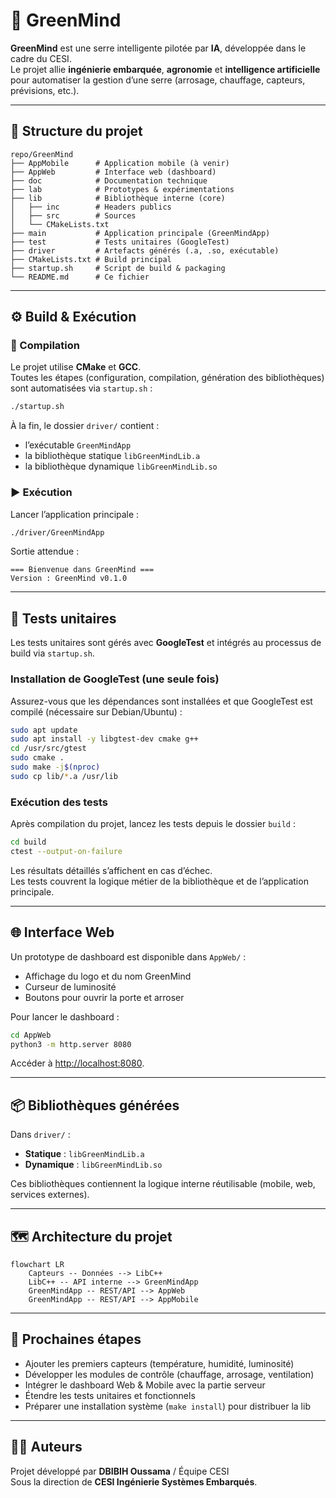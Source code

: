 # 🌱 GreenMind

**GreenMind** est une serre intelligente pilotée par **IA**, développée dans le cadre du CESI.  
Le projet allie **ingénierie embarquée**, **agronomie** et **intelligence artificielle** pour automatiser la gestion d’une serre (arrosage, chauffage, capteurs, prévisions, etc.).

---

## 📁 Structure du projet

```
repo/GreenMind
├── AppMobile      # Application mobile (à venir)
├── AppWeb         # Interface web (dashboard)
├── doc            # Documentation technique
├── lab            # Prototypes & expérimentations
├── lib            # Bibliothèque interne (core)
│   ├── inc        # Headers publics
│   ├── src        # Sources
│   └── CMakeLists.txt
├── main           # Application principale (GreenMindApp)
├── test           # Tests unitaires (GoogleTest)
├── driver         # Artefacts générés (.a, .so, exécutable)
├── CMakeLists.txt # Build principal
├── startup.sh     # Script de build & packaging
└── README.md      # Ce fichier
```

---

## ⚙️ Build & Exécution

### 🔨 Compilation

Le projet utilise **CMake** et **GCC**.  
Toutes les étapes (configuration, compilation, génération des bibliothèques) sont automatisées via `startup.sh` :

```bash
./startup.sh
```

À la fin, le dossier `driver/` contient :
- l’exécutable `GreenMindApp`
- la bibliothèque statique `libGreenMindLib.a`
- la bibliothèque dynamique `libGreenMindLib.so`

### ▶️ Exécution

Lancer l’application principale :

```bash
./driver/GreenMindApp
```

Sortie attendue :
```
=== Bienvenue dans GreenMind ===
Version : GreenMind v0.1.0
```

---

## 🧪 Tests unitaires

Les tests unitaires sont gérés avec **GoogleTest** et intégrés au processus de build via `startup.sh`.

### Installation de GoogleTest (une seule fois)

Assurez-vous que les dépendances sont installées et que GoogleTest est compilé (nécessaire sur Debian/Ubuntu) :

```bash
sudo apt update
sudo apt install -y libgtest-dev cmake g++
cd /usr/src/gtest
sudo cmake .
sudo make -j$(nproc)
sudo cp lib/*.a /usr/lib
```

### Exécution des tests

Après compilation du projet, lancez les tests depuis le dossier `build` :

```bash
cd build
ctest --output-on-failure
```

Les résultats détaillés s’affichent en cas d’échec.  
Les tests couvrent la logique métier de la bibliothèque et de l’application principale.

---

## 🌐 Interface Web

Un prototype de dashboard est disponible dans `AppWeb/` :

- Affichage du logo et du nom GreenMind
- Curseur de luminosité
- Boutons pour ouvrir la porte et arroser

Pour lancer le dashboard :

```bash
cd AppWeb
python3 -m http.server 8080
```
Accéder à [http://localhost:8080](http://localhost:8080).

---

## 📦 Bibliothèques générées

Dans `driver/` :
- **Statique** : `libGreenMindLib.a`
- **Dynamique** : `libGreenMindLib.so`

Ces bibliothèques contiennent la logique interne réutilisable (mobile, web, services externes).

---

## 🗺️ Architecture du projet

```mermaid
flowchart LR
    Capteurs -- Données --> LibC++
    LibC++ -- API interne --> GreenMindApp
    GreenMindApp -- REST/API --> AppWeb
    GreenMindApp -- REST/API --> AppMobile
```

---

## 🚀 Prochaines étapes

- Ajouter les premiers capteurs (température, humidité, luminosité)
- Développer les modules de contrôle (chauffage, arrosage, ventilation)
- Intégrer le dashboard Web & Mobile avec la partie serveur
- Étendre les tests unitaires et fonctionnels
- Préparer une installation système (`make install`) pour distribuer la lib

---

## 👨‍💻 Auteurs

Projet développé par **DBIBIH Oussama** / Équipe CESI  
Sous la direction de **CESI Ingénierie Systèmes Embarqués**.
